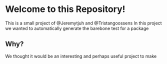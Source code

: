 # Welcome to this Repository!
This is a small project of @Jeremytjuh and @Tristangoossens
In this project we wanted to automatically generate the barebone test for a package

## Why?
We thought it would be an interesting and perhaps useful project to make
